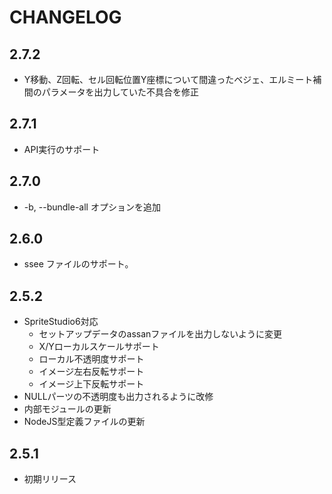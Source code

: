 # CHANGELOG

## 2.7.2

* Y移動、Z回転、セル回転位置Y座標について間違ったベジェ、エルミート補間のパラメータを出力していた不具合を修正

## 2.7.1
* API実行のサポート

## 2.7.0
* -b, --bundle-all オプションを追加

## 2.6.0
* ssee ファイルのサポート。

## 2.5.2
* SpriteStudio6対応
  * セットアップデータのassanファイルを出力しないように変更
  * X/Yローカルスケールサポート
  * ローカル不透明度サポート
  * イメージ左右反転サポート
  * イメージ上下反転サポート
* NULLパーツの不透明度も出力されるように改修
* 内部モジュールの更新
* NodeJS型定義ファイルの更新

## 2.5.1
* 初期リリース
